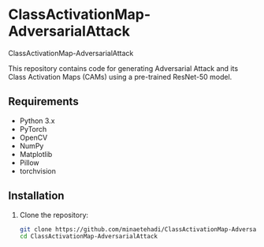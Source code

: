 # ClassActivationMap-AdversarialAttack
ClassActivationMap-AdversarialAttack


This repository contains code for generating Adversarial Attack and its Class Activation Maps (CAMs) using  a pre-trained ResNet-50 model.


## Requirements

- Python 3.x
- PyTorch
- OpenCV
- NumPy
- Matplotlib
- Pillow
- torchvision



## Installation

1. Clone the repository:
   ```bash
   git clone https://github.com/minaetehadi/ClassActivationMap-AdversarialAttack.git
   cd ClassActivationMap-AdversarialAttack

